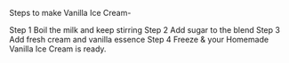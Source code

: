 Steps to make Vanilla Ice Cream-

Step 1 Boil the milk and keep stirring
Step 2 Add sugar to the blend
Step 3 Add fresh cream and vanilla essence
Step 4 Freeze &  your Homemade Vanilla Ice Cream is ready.


